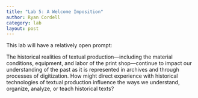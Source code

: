 ```yaml
---
title: "Lab 5: A Welcome Imposition"
author: Ryan Cordell
category: lab
layout: post
---
```


This lab will have a relatively open prompt:

The historical realities of textual production—including the material conditions, equipment, and labor of the print shop—continue to impact our understanding of the past as it is represented in archives and through processes of digitization. How might direct experience with historical technologies of textual production influence the ways we understand, organize, analyze, or teach historical texts?